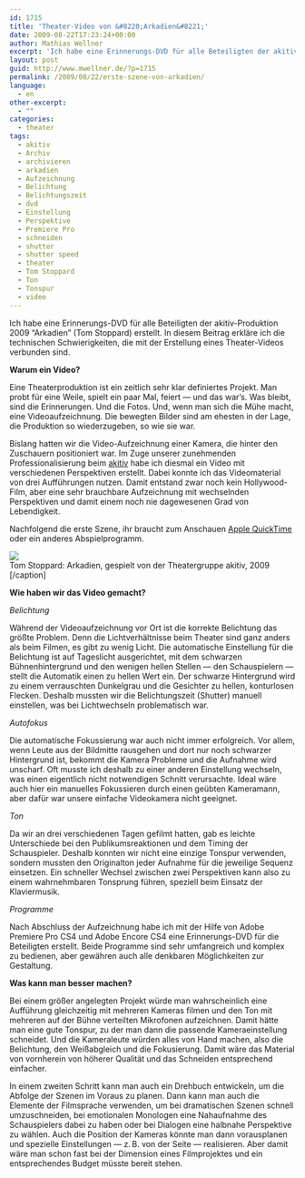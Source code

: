```yaml
---
id: 1715
title: 'Theater-Video von &#8220;Arkadien&#8221;'
date: 2009-08-22T17:23:24+00:00
author: Mathias Wellner
excerpt: 'Ich habe eine Erinnerungs-DVD für alle Beteiligten der akitiv-Produktion 2009 "Arkadien" (Tom Stoppard) erstellt. In diesem Beitrag erkläre ich die technischen Schwierigkeiten, die mit der Erstellung eines Theater-Videos verbunden sind. '
layout: post
guid: http://www.mwellner.de/?p=1715
permalink: /2009/08/22/erste-szene-von-arkadien/
language:
  - en
other-excerpt:
  - ""
categories:
  - theater
tags:
  - akitiv
  - Archiv
  - archivieren
  - arkadien
  - Aufzeichnung
  - Belichtung
  - Belichtungszeit
  - dvd
  - Einstellung
  - Perspektive
  - Premiere Pro
  - schneiden
  - shutter
  - shutter speed
  - theater
  - Tom Stoppard
  - Ton
  - Tonspur
  - video
---
```

Ich habe eine Erinnerungs-DVD für alle Beteiligten der akitiv-Produktion 2009 &#8220;Arkadien&#8221; (Tom Stoppard) erstellt. In diesem Beitrag erkläre ich die technischen Schwierigkeiten, die mit der Erstellung eines Theater-Videos verbunden sind. 

**Warum ein Video?**

Eine Theaterproduktion ist ein zeitlich sehr klar definiertes Projekt. Man probt für eine Weile, spielt ein paar Mal, feiert &#8212; und das war&#8217;s. Was bleibt, sind die Erinnerungen. Und die Fotos. Und, wenn man sich die Mühe macht, eine Videoaufzeichnung. Die bewegten Bilder sind am ehesten in der Lage, die Produktion so wiederzugeben, so wie sie war.

Bislang hatten wir die Video-Aufzeichnung einer Kamera, die hinter den Zuschauern positioniert war. Im Zuge unserer zunehmenden Professionalisierung beim [akitiv](http://www.aki.ethz.ch/akitiv/) habe ich diesmal ein Video mit verschiedenen Perspektiven erstellt. Dabei konnte ich das Videomaterial von drei Aufführungen nutzen. Damit entstand zwar noch kein Hollywood-Film, aber eine sehr brauchbare Aufzeichnung mit wechselnden Perspektiven und damit einem noch nie dagewesenen Grad von Lebendigkeit. 

Nachfolgend die erste Szene, ihr braucht zum Anschauen [Apple QuickTime](http://www.apple.com/quicktime/download/) oder ein anderes Abspielprogramm. 

<div class="hvlog">
  <img src="http://www.mwellner.de/video/TomStoppard_Arkadien_Szene1.png" /><br />Tom Stoppard: Arkadien, gespielt von der Theatergruppe akitiv, 2009 [/caption]</p> 
  
  <p>
    <strong>Wie haben wir das Video gemacht?</strong>
  </p>
  
  <p>
    <em>Belichtung</em>
  </p>
  
  <p>
    Während der Videoaufzeichnung vor Ort ist die korrekte Belichtung das größte Problem. Denn die Lichtverhältnisse beim Theater sind ganz anders als beim Filmen, es gibt zu wenig Licht. Die automatische Einstellung für die Belichtung ist auf Tageslicht ausgerichtet, mit dem schwarzen Bühnenhintergrund und den wenigen hellen Stellen &#8212; den Schauspielern &#8212; stellt die Automatik einen zu hellen Wert ein. Der schwarze Hintergrund wird zu einem verrauschten Dunkelgrau und die Gesichter zu hellen, konturlosen Flecken. Deshalb mussten wir die Belichtungszeit (Shutter) manuell einstellen, was bei Lichtwechseln problematisch war.
  </p>
  
  <p>
    <em>Autofokus</em>
  </p>
  
  <p>
    Die automatische Fokussierung war auch nicht immer erfolgreich. Vor allem, wenn Leute aus der Bildmitte rausgehen und dort nur noch schwarzer Hintergrund ist, bekommt die Kamera Probleme und die Aufnahme wird unscharf. Oft musste ich deshalb zu einer anderen Einstellung wechseln, was einen eigentlich nicht notwendigen Schnitt verursachte. Ideal wäre auch hier ein manuelles Fokussieren durch einen geübten Kameramann, aber dafür war unsere einfache Videokamera nicht geeignet.
  </p>
  
  <p>
    <em>Ton</em>
  </p>
  
  <p>
    Da wir an drei verschiedenen Tagen gefilmt hatten, gab es leichte Unterschiede bei den Publikumsreaktionen und dem Timing der Schauspieler. Deshalb konnten wir nicht eine einzige Tonspur verwenden, sondern mussten den Originalton jeder Aufnahme für die jeweilige Sequenz einsetzen. Ein schneller Wechsel zwischen zwei Perspektiven kann also zu einem wahrnehmbaren Tonsprung führen, speziell beim Einsatz der Klaviermusik.
  </p>
  
  <p>
    <em>Programme</em>
  </p>
  
  <p>
    Nach Abschluss der Aufzeichnung habe ich mit der Hilfe von Adobe Premiere Pro CS4 und Adobe Encore CS4 eine Erinnerungs-DVD für die Beteiligten erstellt. Beide Programme sind sehr umfangreich und komplex zu bedienen, aber gewähren auch alle denkbaren Möglichkeiten zur Gestaltung.
  </p>
  
  <p>
    <strong>Was kann man besser machen?</strong>
  </p>
  
  <p>
    Bei einem größer angelegten Projekt würde man wahrscheinlich eine Aufführung gleichzeitig mit mehreren Kameras filmen und den Ton mit mehreren auf der Bühne verteilten Mikrofonen aufzeichnen. Damit hätte man eine gute Tonspur, zu der man dann die passende Kameraeinstellung schneidet. Und die Kameraleute würden alles von Hand machen, also die Belichtung, den Weißabgleich und die Fokusierung. Damit wäre das Material von vornherein von höherer Qualität und das Schneiden entsprechend einfacher.
  </p>
  
  <p>
    In einem zweiten Schritt kann man auch ein Drehbuch entwickeln, um die Abfolge der Szenen im Voraus zu planen. Dann kann man auch die Elemente der Filmsprache verwenden, um bei dramatischen Szenen schnell umzuschneiden, bei emotionalen Monologen eine Nahaufnahme des Schauspielers dabei zu haben oder bei Dialogen eine halbnahe Perspektive zu wählen. Auch die Position der Kameras könnte man dann vorausplanen und spezielle Einstellungen &#8212; z.&thinsp;B. von der Seite &#8212; realisieren. Aber damit wäre man schon fast bei der Dimension eines Filmprojektes und ein entsprechendes Budget müsste bereit stehen.
  </p>
</div>